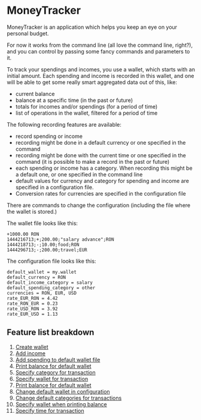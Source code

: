 # MoneyTracker

MoneyTracker is an application which helps you keep an eye on your personal
budget.

For now it works from the command line (all love the command line, right?),
and you can control by passing some fancy commands and parameters to it.

To track your spendings and incomes, you use a wallet, which starts with an
initial amount. Each spending and income is recorded in this wallet, and
one will be able to get some really smart aggregated data out of this, like:
- current balance
- balance at a specific time (in the past or future)
- totals for incomes and/or spendings (for a period of time)
- list of operations in the wallet, filtered for a period of time

The following recording features are available:
- record spending or income
- recording might be done in a default currency or one specified in the command
- recording might be done with the current time or one specified in the command
  (it is possible to make a record in the past or future)
- each spending or income has a category. When recording this might be a default
  one, or one specified in the command line
- default values for currency and category for spending and income are specified
  in a configuration file.
- Conversion rates for currencies are specified in the configuration file

There are commands to change the configuration (including the file where the
wallet is stored.)

The wallet file looks like this:

```
+1000.00 RON
1444216713;+;200.00;"salary advance";RON
1444218713;-;10.00;food;RON
1444296713;-;200.00;travel;EUR
```

The configuration file looks like this:

```
default_wallet = my.wallet
default_currency = RON
default_income_category = salary
default_spending_category = other
currencies = RON, EUR, USD
rate_EUR_RON = 4.42
rate_RON_EUR = 0.23
rate_USD_RON = 3.92
rate_EUR_USD = 1.13
```

## Feature list breakdown

1. [Create wallet](/features/01_create_wallet.md)
2. [Add income](/features/02_add_income.md)
3. [Add spending to default wallet file](/features/03_add_spending.md)
4. [Print balance for default wallet](/features/04_print_balance.md)
5. [Specify category for transaction](/features/05_specify_category.md)
6. [Specify wallet for transaction](/features/06_specify_wallet_for_transaction.md)
7. [Print balance for default wallet](/features/07_balance_for_category.md)
8. [Change default wallet in configuration](/features/08_change_default_wallet.md)
9. [Change default categories for transactions](/features/09_change_def_trans_cat.md)
10. [Specify wallet when printing balance](/features/10_wallet_for_balance.md)
11. [Specify time for transaction](/features/11_time_for_transaction.md)
